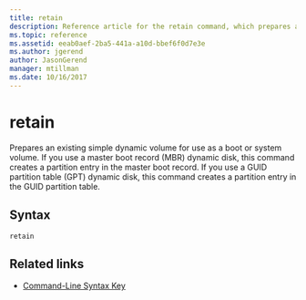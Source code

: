 ```yaml
---
title: retain
description: Reference article for the retain command, which prepares an existing dynamic volume for use as a boot or system volume.
ms.topic: reference
ms.assetid: eeab0aef-2ba5-441a-a10d-bbef6f0d7e3e
ms.author: jgerend
author: JasonGerend
manager: mtillman
ms.date: 10/16/2017
---
```


# retain

Prepares an existing simple dynamic volume for use as a boot or system volume. If you use a master boot record (MBR) dynamic disk, this command creates a partition entry in the master boot record. If you use a GUID partition table (GPT) dynamic disk, this command creates a partition entry in the GUID partition table.

## Syntax

```
retain
```

## Related links

- [Command-Line Syntax Key](command-line-syntax-key.md)

